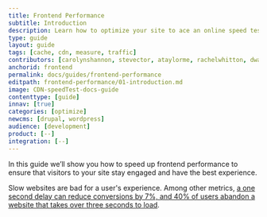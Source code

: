 ```yaml
---
title: Frontend Performance
subtitle: Introduction
description: Learn how to optimize your site to ace an online speed test.
type: guide
layout: guide
tags: [cache, cdn, measure, traffic]
contributors: [carolynshannon, stevector, ataylorme, rachelwhitton, dwayne, dgorton, dts, davidneedham, tessak22]
anchorid: frontend
permalink: docs/guides/frontend-performance
editpath: frontend-performance/01-introduction.md
image: CDN-speedTest-docs-guide
contenttype: [guide]
innav: [true]
categories: [optimize]
newcms: [drupal, wordpress]
audience: [development]
product: [--]
integration: [--]
---
```


In this guide we’ll show you how to speed up frontend performance to ensure that visitors to your site stay engaged and have the best experience.

Slow websites are bad for a user's experience. Among other metrics, [a one second delay can reduce conversions by 7%, and 40% of users abandon a website that takes over three seconds to load](https://blog.kissmetrics.com/loading-time/).
